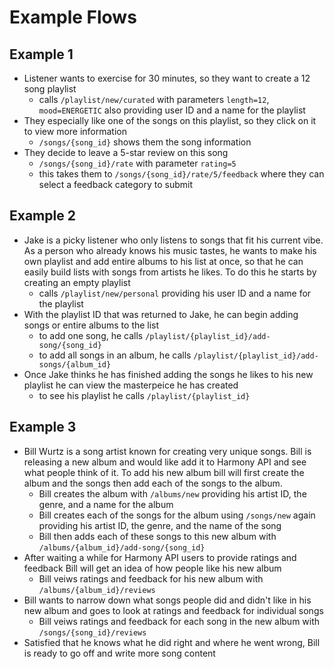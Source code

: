 # Example Flows
## Example 1
- Listener wants to exercise for 30 minutes, so they want to create a 12 song playlist
  - calls `/playlist/new/curated` with parameters `length=12`, `mood=ENERGETIC` also providing user ID and a name for the playlist
- They especially like one of the songs on this playlist, so they click on it to view more information
  - `/songs/{song_id}` shows them the song information
- They decide to leave a 5-star review on this song
  - `/songs/{song_id}/rate` with parameter `rating=5`
  - this takes them to `/songs/{song_id}/rate/5/feedback` where they can select a feedback category to submit

## Example 2
- Jake is a picky listener who only listens to songs that fit his current vibe. As a person who already knows his music tastes, he wants to make his own playlist and add entire albums to his list at once, so that he can easily build lists with songs from artists he likes. To do this he starts by creating an empty playlist
  - calls `/playlist/new/personal` providing his user ID and a name for the playlist
- With the playlist ID that was returned to Jake, he can begin adding songs or entire albums to the list
  - to add one song, he calls `/playlist/{playlist_id}/add-song/{song_id}`
  - to add all songs in an album, he calls `/playlist/{playlist_id}/add-songs/{album_id}`
- Once Jake thinks he has finished adding the songs he likes to his new playlist he can view the masterpeice he has created
  - to see his playlist he calls `/playlist/{playlist_id}`

## Example 3
- Bill Wurtz is a song artist known for creating very unique songs. Bill is releasing a new album and would like add it to Harmony API and see what people think of it. To add his new album bill will first create the album and the songs then add each of the songs to the album.
  - Bill creates the album with `/albums/new` providing his artist ID, the genre, and a name for the album
  - Bill creates each of the songs for the album using `/songs/new` again providing his artist ID, the genre, and the name of the song
  - Bill then adds each of these songs to this new album with `/albums/{album_id}/add-song/{song_id}`
- After waiting a while for Harmony API users to provide ratings and feedback Bill will get an idea of how people like his new album
  - Bill veiws ratings and feedback for his new album with `/albums/{album_id}/reviews`
- Bill wants to narrow down what songs people did and didn't like in his new album and goes to look at ratings and feedback for individual songs
  - Bill veiws ratings and feedback for each song in the new album with `/songs/{song_id}/reviews`
- Satisfied that he knows what he did right and where he went wrong, Bill is ready to go off and write more song content
